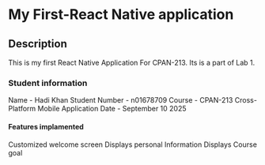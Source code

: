 # My First-React Native application

## Description 
This is my first React Native Application For CPAN-213. 
Its is a part of Lab 1.

### Student information
Name - Hadi Khan
Student Number - n01678709
Course - CPAN-213 Cross-Platform Mobile Application
Date - September 10 2025

#### Features implamented
Customized welcome screen
Displays personal Information
Displays Course goal


